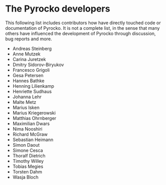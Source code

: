 # The Pyrocko developers

This following list includes contributors how have directly touched code or documentation of Pyrocko. 
It is not a complete list, in the sense that many others have influenced the development of Pyrocko through discussion, bug reports and more.

* Andreas Steinberg
* Anne Mutzek
* Carina Juretzek
* Dmitry Sidorov-Biryukov
* Francesco Grigoli
* Gesa Petersen
* Hannes Bathke
* Henning Lilienkamp
* Henriette Sudhaus
* Johanna Lehr
* Malte Metz
* Marius Isken
* Marius Kriegerowski
* Matthias Ohrnberger
* Maximilian Dwars
* Nima Nooshiri
* Richard McGraw
* Sebastian Heimann
* Simon Daout
* Simone Cesca
* Thoralf Dietrich
* Timothy Willey
* Tobias Megies
* Torsten Dahm
* Wasja Bloch
